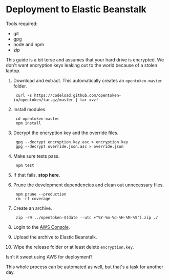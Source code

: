 Deployment to Elastic Beanstalk
===============================

Tools required:

* git
* gpg
* node and npm
* zip

This guide is a bit terse and assumes that your hard drive is encrypted.  We don't want encryption keys leaking out to the world because of a stolen laptop.

1. Download and extract.  This automatically creates an `opentoken-master` folder.

        curl -s https://codeload.github.com/opentoken-io/opentoken/tar.gz/master | tar xvzf -

2. Install modules.

        cd opentoken-master
        npm install

3. Decrypt the encryption key and the override files.

        gpg --decrypt encryption.key.asc > encryption.key
        gpg --decrypt override.json.asc > override.json

4. Make sure tests pass.

        npm test

5. If that fails, **stop here**.
6. Prune the development dependencies and clean out unnecessary files.

        npm prune --production
        rm -rf coverage

7. Create an archive.

        zip -r9 ../opentoken-$(date --utc +"%Y-%m-%d-%H-%M-%S").zip ./

8. Login to the [AWS Console](https://opentoken-io.signin.aws.amazon.com/console).
9. Upload the archive to Elastic Beanstalk.
10. Wipe the release folder or at least delete `encryption.key`.

Isn't it sweet using AWS for deployment?

This whole process can be automated as well, but that's a task for another day.
